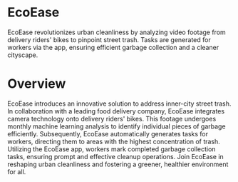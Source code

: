 # EcoEase
EcoEase revolutionizes urban cleanliness by analyzing video footage from delivery riders' bikes to pinpoint street trash. Tasks are generated for workers via the app, ensuring efficient garbage collection and a cleaner cityscape.

# Overview 
EcoEase introduces an innovative solution to address inner-city street trash. In collaboration with a leading food delivery company, EcoEase integrates camera technology onto delivery riders' bikes. This footage undergoes monthly machine learning analysis to identify individual pieces of garbage efficiently. Subsequently, EcoEase automatically generates tasks for workers, directing them to areas with the highest concentration of trash. Utilizing the EcoEase app, workers mark completed garbage collection tasks, ensuring prompt and effective cleanup operations. Join EcoEase in reshaping urban cleanliness and fostering a greener, healthier environment for all.

